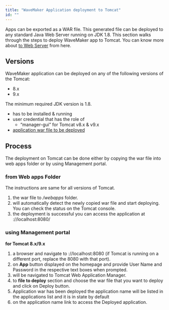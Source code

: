 ```yaml
---
title: "WaveMaker Application deployment to Tomcat"
id: ""
---
```


Apps can be exported as a WAR file. This generated file can be deployed to any standard Java Web Server running on JDK 1.8. This section walks through the steps to deploy WaveMaker app to Tomcat. You can know more about [to Web Server](/learn/app-development/deployment/deployment-web-server/) from here.

## Versions

WaveMaker application can be deployed on any of the following versions of the Tomcat:

- 8.x
- 9.x

The minimum required JDK version is 1.8.

- has to be installed & running
- user credential that has the role of
    - “manager-gui” for Tomcat v8.x & v9.x
- [application war file to be deployed](/learn/app-development/deployment/deployment-web-server/#war-file-generation)

## Process

The deployment on Tomcat can be done either by copying the war file into web apps folder or by using Management portal.

### from Web apps Folder

The instructions are same for all versions of Tomcat.

1. the war file to _/webapps_ folder.
2. will automatically detect the newly copied war file and start deploying. You can check the status on the Tomcat console.
3. the deployment is successful you can access the application at ://localhost:8080/<ApplicationName>

### using Management portal

**for Tomcat 8.x/9.x**

1. a browser and navigate to ://localhost:8080 (if Tomcat is running on a different port, replace the 8080 with that port).
2. on **App** button displayed on the homepage and provide User Name and Password in the respective text boxes when prompted.
3. will be navigated to Tomcat Web Application Manager.
4. to **file to deploy** section and choose the war file that you want to deploy and click on Deploy button.
5. Application war has been deployed the application name will be listed in the applications list and it is in state by default
6. on the application name link to access the Deployed application.
